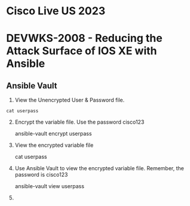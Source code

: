 # Cisco Live US 2023
# DEVWKS-2008 - Reducing the Attack Surface of IOS XE with Ansible

## Ansible Vault

1. View the Unencrypted User & Password file.

```cat userpass```

2. Encrypt the variable file. 
Use the password cisco123 

    ansible-vault encrypt userpass
    
3. View the encrypted variable file

    cat userpass
    
4. Use Ansible Vault to view the encrypted variable file. 
Remember, the password is cisco123

    ansible-vault view userpass
  
5.   
  
  
  
  
  
  
